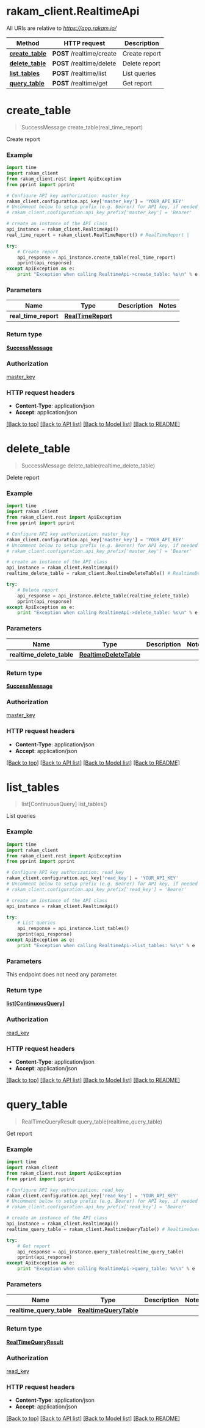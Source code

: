 # rakam_client.RealtimeApi

All URIs are relative to *https://app.rakam.io/*

Method | HTTP request | Description
------------- | ------------- | -------------
[**create_table**](RealtimeApi.md#create_table) | **POST** /realtime/create | Create report
[**delete_table**](RealtimeApi.md#delete_table) | **POST** /realtime/delete | Delete report
[**list_tables**](RealtimeApi.md#list_tables) | **POST** /realtime/list | List queries
[**query_table**](RealtimeApi.md#query_table) | **POST** /realtime/get | Get report


# **create_table**
> SuccessMessage create_table(real_time_report)

Create report



### Example 
```python
import time
import rakam_client
from rakam_client.rest import ApiException
from pprint import pprint

# Configure API key authorization: master_key
rakam_client.configuration.api_key['master_key'] = 'YOUR_API_KEY'
# Uncomment below to setup prefix (e.g. Bearer) for API key, if needed
# rakam_client.configuration.api_key_prefix['master_key'] = 'Bearer'

# create an instance of the API class
api_instance = rakam_client.RealtimeApi()
real_time_report = rakam_client.RealTimeReport() # RealTimeReport | 

try: 
    # Create report
    api_response = api_instance.create_table(real_time_report)
    pprint(api_response)
except ApiException as e:
    print "Exception when calling RealtimeApi->create_table: %s\n" % e
```

### Parameters

Name | Type | Description  | Notes
------------- | ------------- | ------------- | -------------
 **real_time_report** | [**RealTimeReport**](RealTimeReport.md)|  | 

### Return type

[**SuccessMessage**](SuccessMessage.md)

### Authorization

[master_key](../README.md#master_key)

### HTTP request headers

 - **Content-Type**: application/json
 - **Accept**: application/json

[[Back to top]](#) [[Back to API list]](../README.md#documentation-for-api-endpoints) [[Back to Model list]](../README.md#documentation-for-models) [[Back to README]](../README.md)

# **delete_table**
> SuccessMessage delete_table(realtime_delete_table)

Delete report



### Example 
```python
import time
import rakam_client
from rakam_client.rest import ApiException
from pprint import pprint

# Configure API key authorization: master_key
rakam_client.configuration.api_key['master_key'] = 'YOUR_API_KEY'
# Uncomment below to setup prefix (e.g. Bearer) for API key, if needed
# rakam_client.configuration.api_key_prefix['master_key'] = 'Bearer'

# create an instance of the API class
api_instance = rakam_client.RealtimeApi()
realtime_delete_table = rakam_client.RealtimeDeleteTable() # RealtimeDeleteTable | 

try: 
    # Delete report
    api_response = api_instance.delete_table(realtime_delete_table)
    pprint(api_response)
except ApiException as e:
    print "Exception when calling RealtimeApi->delete_table: %s\n" % e
```

### Parameters

Name | Type | Description  | Notes
------------- | ------------- | ------------- | -------------
 **realtime_delete_table** | [**RealtimeDeleteTable**](RealtimeDeleteTable.md)|  | 

### Return type

[**SuccessMessage**](SuccessMessage.md)

### Authorization

[master_key](../README.md#master_key)

### HTTP request headers

 - **Content-Type**: application/json
 - **Accept**: application/json

[[Back to top]](#) [[Back to API list]](../README.md#documentation-for-api-endpoints) [[Back to Model list]](../README.md#documentation-for-models) [[Back to README]](../README.md)

# **list_tables**
> list[ContinuousQuery] list_tables()

List queries



### Example 
```python
import time
import rakam_client
from rakam_client.rest import ApiException
from pprint import pprint

# Configure API key authorization: read_key
rakam_client.configuration.api_key['read_key'] = 'YOUR_API_KEY'
# Uncomment below to setup prefix (e.g. Bearer) for API key, if needed
# rakam_client.configuration.api_key_prefix['read_key'] = 'Bearer'

# create an instance of the API class
api_instance = rakam_client.RealtimeApi()

try: 
    # List queries
    api_response = api_instance.list_tables()
    pprint(api_response)
except ApiException as e:
    print "Exception when calling RealtimeApi->list_tables: %s\n" % e
```

### Parameters
This endpoint does not need any parameter.

### Return type

[**list[ContinuousQuery]**](ContinuousQuery.md)

### Authorization

[read_key](../README.md#read_key)

### HTTP request headers

 - **Content-Type**: application/json
 - **Accept**: application/json

[[Back to top]](#) [[Back to API list]](../README.md#documentation-for-api-endpoints) [[Back to Model list]](../README.md#documentation-for-models) [[Back to README]](../README.md)

# **query_table**
> RealTimeQueryResult query_table(realtime_query_table)

Get report



### Example 
```python
import time
import rakam_client
from rakam_client.rest import ApiException
from pprint import pprint

# Configure API key authorization: read_key
rakam_client.configuration.api_key['read_key'] = 'YOUR_API_KEY'
# Uncomment below to setup prefix (e.g. Bearer) for API key, if needed
# rakam_client.configuration.api_key_prefix['read_key'] = 'Bearer'

# create an instance of the API class
api_instance = rakam_client.RealtimeApi()
realtime_query_table = rakam_client.RealtimeQueryTable() # RealtimeQueryTable | 

try: 
    # Get report
    api_response = api_instance.query_table(realtime_query_table)
    pprint(api_response)
except ApiException as e:
    print "Exception when calling RealtimeApi->query_table: %s\n" % e
```

### Parameters

Name | Type | Description  | Notes
------------- | ------------- | ------------- | -------------
 **realtime_query_table** | [**RealtimeQueryTable**](RealtimeQueryTable.md)|  | 

### Return type

[**RealTimeQueryResult**](RealTimeQueryResult.md)

### Authorization

[read_key](../README.md#read_key)

### HTTP request headers

 - **Content-Type**: application/json
 - **Accept**: application/json

[[Back to top]](#) [[Back to API list]](../README.md#documentation-for-api-endpoints) [[Back to Model list]](../README.md#documentation-for-models) [[Back to README]](../README.md)

